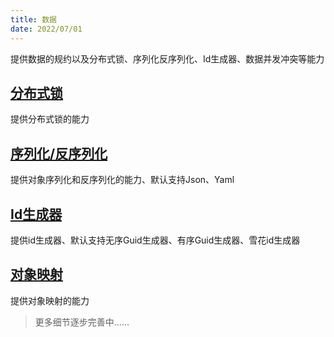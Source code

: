 ```yaml
---
title: 数据
date: 2022/07/01
---
```


提供数据的规约以及分布式锁、序列化反序列化、Id生成器、数据并发冲突等能力

## [分布式锁](/framework/building-blocks/data/distributed-lock)

提供分布式锁的能力

## [序列化/反序列化](/framework/building-blocks/data/serialization)

提供对象序列化和反序列化的能力、默认支持Json、Yaml

## [Id生成器](/framework/building-blocks/data/idgenerator)

提供id生成器、默认支持无序Guid生成器、有序Guid生成器、雪花id生成器

<!-- ## [数据并发冲突](/framework/building-blocks/data/concurrency)

提供乐观并发能力 -->

<!-- ## [类型转换](/framework/building-blocks/data/type-converts)

提供数据类型转换的能力 -->

## [对象映射](/framework/building-blocks/data/mapping)

提供对象映射的能力

> 更多细节逐步完善中……